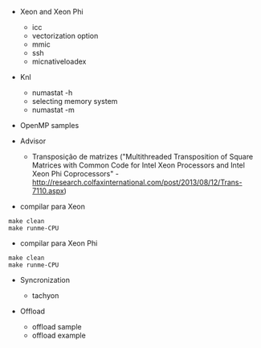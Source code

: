* Xeon and Xeon Phi
  * icc
  * vectorization option
  * mmic
  * ssh 
  * micnativeloadex
  
* Knl
  * numastat -h
  * selecting memory system
  * numastat -m
  
* OpenMP samples

* Advisor

  * Transposição de matrizes ("Multithreaded Transposition of Square Matrices with Common Code for Intel Xeon Processors and Intel Xeon Phi Coprocessors" - http://research.colfaxinternational.com/post/2013/08/12/Trans-7110.aspx)

* compilar para Xeon

```
make clean
make runme-CPU
```

* compilar para Xeon Phi

```
make clean
make runme-CPU
```

* Syncronization
  * tachyon

* Offload
  * offload sample
  * offload example
